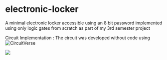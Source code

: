 # electronic-locker
A minimal electronic locker accessible using an 8 bit password implemented using only logic gates from scratch as part of my 3rd semester project

Circuit Implementation :
The circuit was developed without code using ![CircuitVerse](https://circuitverse.org/users/56458/projects/lcd_experiment_1-bff6d523-f143-413a-90fe-e004713c1769)

![](https://imgur.com/OV5Qeel)
